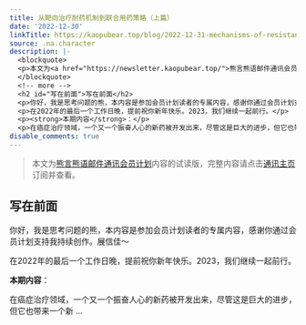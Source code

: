```yaml
---
title: 从靶向治疗耐药机制到联合用药策略（上篇）
date: '2022-12-30'
linkTitle: https://kaopubear.top/blog/2022-12-31-mechanisms-of-resistance/
source: .na.character
description: |-
  <blockquote>
  <p>本文为<a href="https://newsletter.kaopubear.top/">熊言熊语邮件通讯会员计划</a>内容的试读版，完整内容请点击<a href="https://newsletter.kaopubear.top/">通讯主页</a>订阅并查看。</p>
  </blockquote>
  <!-- more -->
  <h2 id="写在前面">写在前面</h2>
  <p>你好，我是思考问题的熊，本内容是参加会员计划读者的专属内容，感谢你通过会员计划支持我持续创作。展信佳～</p>
  <p>在2022年的最后一个工作日晚，提前祝你新年快乐。2023，我们继续一起前行。</p>
  <p><strong>本期内容</strong>：</p>
  <p>在癌症治疗领域，一个又一个振奋人心的新药被开发出来，尽管这是巨大的进步，但它也带来一个新 ...
disable_comments: true
---
```

<blockquote>
<p>本文为<a href="https://newsletter.kaopubear.top/">熊言熊语邮件通讯会员计划</a>内容的试读版，完整内容请点击<a href="https://newsletter.kaopubear.top/">通讯主页</a>订阅并查看。</p>
</blockquote>
<!-- more -->
<h2 id="写在前面">写在前面</h2>
<p>你好，我是思考问题的熊，本内容是参加会员计划读者的专属内容，感谢你通过会员计划支持我持续创作。展信佳～</p>
<p>在2022年的最后一个工作日晚，提前祝你新年快乐。2023，我们继续一起前行。</p>
<p><strong>本期内容</strong>：</p>
<p>在癌症治疗领域，一个又一个振奋人心的新药被开发出来，尽管这是巨大的进步，但它也带来一个新 ...